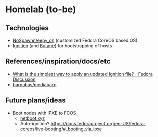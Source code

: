 # Homelab (to-be)

## Technologies

- [NoSpawnn/eepy_os](https://github.com/NoSpawnn/eepy_os) (customized Fedora CoreOS based OS)
- [Ignition](https://docs.fedoraproject.org/en-US/fedora-coreos/producing-ign/) (and [Butane](https://coreos.github.io/butane/)) for bootstrapping of hosts

## References/inspiration/docs/etc

- [What is the simplest way to apply an updated Ignition file? - Fedora Discussion](https://discussion.fedoraproject.org/t/what-is-the-simplest-way-to-apply-an-updated-ignition-file/112078/5)
- [barnabas/mediabarn](https://gitlab.com/barnix/mediabarn)

## Future plans/ideas

- Boot nodes with iPXE to FCOS
    - [netboot.xyz](https://netboot.xyz/)
    - Auto-ignition? https://docs.fedoraproject.org/en-US/fedora-coreos/live-booting/#_booting_via_ipxe
